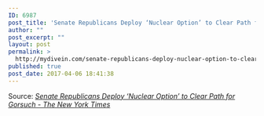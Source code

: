 ```yaml
---
ID: 6987
post_title: 'Senate Republicans Deploy ‘Nuclear Option’ to Clear Path for Gorsuch &#8211; The New York Times'
author: ""
post_excerpt: ""
layout: post
permalink: >
  http://mydivein.com/senate-republicans-deploy-nuclear-option-to-clear-path-for-gorsuch-the-new-york-times/
published: true
post_date: 2017-04-06 18:41:38
---
```

Source: <em><a href="https://www.nytimes.com/2017/04/06/us/politics/neil-gorsuch-supreme-court-senate.html?hp&amp;action=click&amp;pgtype=Homepage&amp;clickSource=story-heading&amp;module=span-ab-top-region&amp;region=top-news&amp;WT.nav=top-news">Senate Republicans Deploy ‘Nuclear Option’ to Clear Path for Gorsuch - The New York Times</a></em>